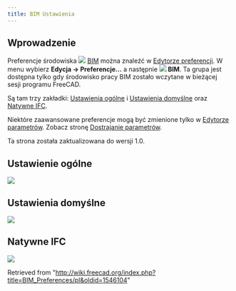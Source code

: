 ```yaml
---
title: BIM Ustawienia
---
```

## Wprowadzenie

Preferencje środowiska ![](/images/Workbench_BIM.svg) [BIM](/BIM_Workbench "BIM Workbench") można znaleźć w [Edytorze preferencji](/Preferences_Editor/pl "Preferences Editor/pl"). W menu wybierz **Edycja → Preferencje...** a następnie **![](/images/Workbench_BIM.svg) BIM**. Ta grupa jest dostępna tylko gdy środowisko pracy BIM zostało wczytane w bieżącej sesji programu FreeCAD.

Są tam trzy zakładki: [Ustawienia ogólne](#Ustawienie_ogólne) i [Ustawienia domyślne](#Ustawienia_domyślne) oraz [Natywne IFC](#Natywne_IFC).

Niektóre zaawansowane preferencje mogą być zmienione tylko w [Edytorze parametrów](/Std_DlgParameter/pl "Std DlgParameter/pl"). Zobacz stronę [Dostrajanie parametrów](/Fine-tuning/pl#środowisko_pracy_BIM "Fine-tuning/pl").

Ta strona została zaktualizowana do wersji 1.0.

## Ustawienie ogólne

![](/images/Preferences_BIM_Page_General_settings.png)

## Ustawienia domyślne

![](/images/Preferences_BIM_Page_Defaults.png)

## Natywne IFC

![](/images/Preferences_BIM_Page_NativeIFC.png)

Retrieved from "<http://wiki.freecad.org/index.php?title=BIM_Preferences/pl&oldid=1546104>"